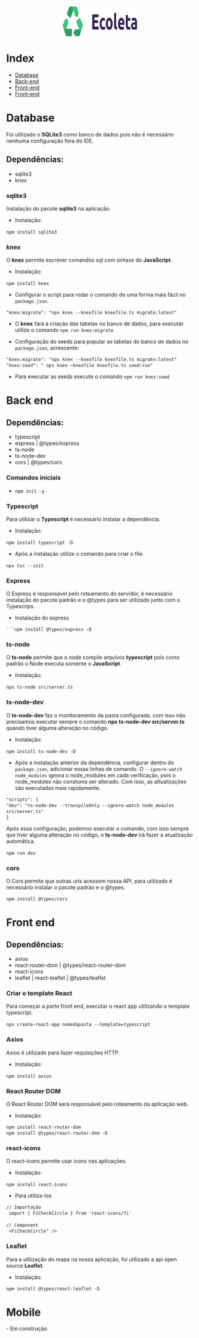
<p align="center">
  <img width="200" height="80" src="https://github.com/andressalh/next-level-week/blob/master/rockset/web/src/assets/logo.svg">
</p>

# Index

- [Database](#database)
- [Back-end](#back-end)
- [Front-end](#front-end)
- [Front-end](#mobile)

<a id="database"></a>
<h1>Database</h1>

Foi utilizado o <strong>SQLite3</strong> como banco de dados pois não é necessário nenhuma configuração fora do IDE.

<h2>Dependências: </h2>

- sqlite3
- knex

<h3>sqlite3</h3>
  
Instalação do pacote <strong>sqlite3</strong> na aplicação.

- Instalação: 

```npm install sqlite3```
  
<h3>knex</h3>
  
O <strong>knex</strong> permite escrever comandos sql com sintaxe do <strong>JavaScript</strong>.

- Instalação:

```npm install knex```

- Configurar o script para rodar o comando de uma forma mais fácil no ```package.json```.

```
"knex:migrate": "npx knex --knexfile knexfile.ts migrate:latest"
```

- O <strong>knex</strong> fará a criação das tabelas no banco de dados, para executar utilize o comando ``` npm run knex:migrate ```

- Configuração do seeds para popular as tabelas do banco de dados no ```package.json```, acrescente: 

```
"knex:migrate": "npx knex --knexfile knexfile.ts migrate:latest"
"knex:seed": " npx knex —knexfile knexfile.ts seed:run" 
```

- Para executar as seeds execute o comando ``` npm run knex:seed ```

<a id="back-end"></a>
<h1>Back end</h1>

<h2>Dependências: </h2>

- typescript
- express | @types/express
- ts-node
- ts-node-dev
- cors | @types/cors

<h3>Comandos iniciais</h3>

- ```npm init -y```

<h3>Typescript</h3>

Para utilizar o <strong> Typescript </strong> é necessário instalar a dependência.

- Instalação:

```npm install typescript -D```

- Após a instalação utilize o comando para criar o file.

```npx tsc --init```

<h3>Express</h3>

O Express é responsável pelo roteamento do servidor, é necessário instalação do pacote padrão e o @types para ser utilizado junto com o Typescrips.
 
- Instalação do express

```npm install express
```npm install @types/express -D
```

<h3>ts-node</h3>

O <strong>ts-node</strong> permite que o node compile arquivos <strong>typescript</strong> pois como padrão o Node executa somente o <strong>JavaScript</strong>.
 
- Instalação:

```npx ts-node src/server.ts```

<h3>ts-node-dev</h3>

O <strong>ts-node-dev</strong> faz o monitoramento da pasta configurada, com isso não precisamos executar sempre o comando  <strong>npx ts-node-dev src/server.ts</strong> quando tiver alguma alteração no código.
 
- Instalação:

```npm install ts-node-dev -D ```

- Após a instalação anterior da dependência, configurar dentro do ```package.json```, adicionar essas linhas de comando. O ```--ignore-watch node_modules``` ignora o node_modules em cada verificação, pois o node_modules não constuma ser alterado. Com isso, as altualizações são executadas mais rapidamente.

```
"scripts": {
"dev": "ts-node-dev --transpileOnly --ignore-watch node_modules src/server.ts"
}
```

Após essa configuração, podemos executar o comando, com isso sempre que tiver alguma alteração no código, o <strong>ts-node-dev</strong> irá fazer a atualização automática.

```npm run dev```

<h3>cors</h3>

O Cors permite que outras urls acessem nossa API, para utilizado é necessário instalar o pacote padrão e o @types.  

```npm install cors
npm install @types/cors
```

<a id="front-end"></a>
<h1>Front end</h1>

<h2>Dependências: </h2>

- axios
- react-router-dom | @types/react-router-dom
- react-icons
- leaflet | react-leaflet | @types/leaflet


<h3>Criar o template React </h3>

Para começar a parte front end, executar o react app utilizando o template typescript.

 ```npx create-react-app nomedapasta --template=typescript```

<h3>Axios</h3>

Axios é utilizado para fazer requisições HTTP.

- Instalação:

```npm install axios```

<h3>React Router DOM</h3>

O React Router DOM será responsável pelo roteamento da aplicação web. 

- Instalação:
```
npm install react-router-dom
npm install @types/react-router-dom -D
```
<h3>react-icons</h3>

O react-icons permite usar icons nas aplicações.

- Instalação:

 ```npm install react-icons```
 
- Para utiliza-los

 ```
 // Importação
  import { FiCheckCircle } from 'react-icons/fi'

// Component
  <FiCheckCircle" />
```


<h3>Leaflet</h3>

Para a utilização do mapa na nossa aplicação, foi utilizado a api open source <strong>Leaflet</strong>.

- Instalação:

```npm install leaflet react-leaflet
npm install @types/react-leaflet -D
```



<a id="mobile"></a>
<h1>Mobile</h1>
- Em construção
